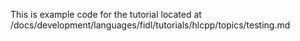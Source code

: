 This is example code for the tutorial located at
/docs/development/languages/fidl/tutorials/hlcpp/topics/testing.md